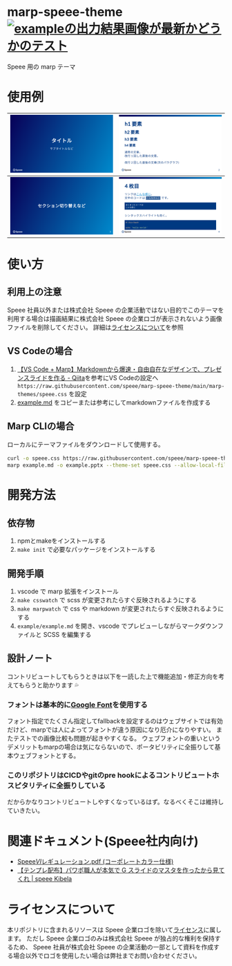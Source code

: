 # marp-speee-theme [![exampleの出力結果画像が最新かどうかのテスト](https://github.com/speee/marp-speee-theme/actions/workflows/test.yml/badge.svg)](https://github.com/speee/marp-speee-theme/actions/workflows/test.yml)

Speee 用の marp テーマ

# 使用例

![](./example/example.001.png) | ![](./example/example.002.png)
:-------------------------:|:-------------------------:
![](./example/example.003.png) | ![](./example/example.004.png)

# 使い方

## 利用上の注意

Speee 社員以外または株式会社 Speee の企業活動ではない目的でこのテーマを利用する場合は描画結果に株式会社 Speee の企業ロゴが表示されないよう画像ファイルを削除してください。
詳細は[ライセンスについて](#ライセンスについて)を参照

## VS Codeの場合

1. [【VS Code \+ Marp】Markdownから爆速・自由自在なデザインで、プレゼンスライドを作る \- Qiita](https://qiita.com/tomo_makes/items/aafae4021986553ae1d8#%E3%82%AB%E3%82%B9%E3%82%BF%E3%83%A0%E3%83%86%E3%83%BC%E3%83%9E%E3%82%92%E4%BD%BF%E3%81%86)を参考にVS Codeの設定へ `https://raw.githubusercontent.com/speee/marp-speee-theme/main/marp-themes/speee.css` を設定
2. [example.md](example/example.md) をコピーまたは参考にしてmarkdownファイルを作成する

## Marp CLIの場合

ローカルにテーマファイルをダウンロードして使用する。

```bash
curl -o speee.css https://raw.githubusercontent.com/speee/marp-speee-theme/main/marp-themes/speee.css
marp example.md -o example.pptx --theme-set speee.css --allow-local-files
```

# 開発方法

## 依存物

1. npmとmakeをインストールする
1. `make init` で必要なパッケージをインストールする

## 開発手順

1. vscode で marp 拡張をインストール
1. `make csswatch` で scss が変更されたらすぐ反映されるようにする
1. `make marpwatch` で css や markdown が変更されたらすぐ反映されるようにする
3. `example/example.md` を開き、vscode でプレビューしながらマークダウンファイルと SCSS を編集する

## 設計ノート

コントリビュートしてもらうときは以下を一読した上で機能追加・修正方向を考えてもらうと助かります 💦

### フォントは基本的に[Google Font](https://fonts.google.com/)を使用する

フォント指定でたくさん指定してfallbackを設定するのはウェブサイトでは有効だけど、marpでは人によってフォントが違う原因になり厄介になりやすい。
またテストでの画像比較も問題が起きやすくなる。
ウェブフォントの重いというデメリットもmarpの場合は気にならないので、ポータビリティに全振りして基本ウェブフォントとする。

### このリポジトリはCICDやgitのpre hookによるコントリビュートホスピタリティに全振りしている

だからかなりコントリビュートしやすくなっているはず。なるべくそこは維持していきたい。

# 関連ドキュメント(Speee社内向け)

- [Speee*VI*レギュレーション.pdf (コーポレートカラー仕様)](https://drive.google.com/file/d/1m5VzUtWX6JbortXmylHLABrN_RxamyXx/view?usp=sharing)
- [【テンプレ配布】パワポ職人が本気で G スライドのマスタを作ったから見てくれ \| speee Kibela](https://speee.kibe.la/@masayuki_nagayama/22064)

# ライセンスについて

本リポジトリに含まれるリソースは Speee 企業ロゴを除いて[ライセンス](./LICENSE)に属します。
ただし Speee 企業ロゴのみは株式会社 Speee が独占的な権利を保持するため、
Speee 社員が株式会社 Speee の企業活動の一部として資料を作成する場合以外でロゴを使用したい場合は弊社までお問い合わせください。
